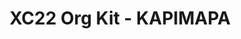 ---
title: XC22 Org Kit - KAPIMAPA
redirect_to: https://drive.google.com/drive/folders/1-NnLMCmmGmSJEvfeI9wrjNpIenSbRfsd?usp=sharing
redirect_from: 
  - /XC22_KAPIMAPA_OrgKit
  - /xc22_kapimapa_orgkit
---